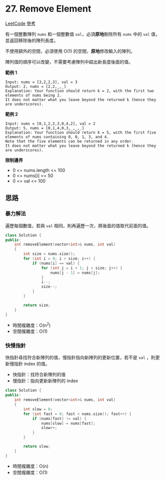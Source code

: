 # 27. Remove Element
[LeetCode](https://leetcode.com/problems/remove-element/)
[參考](https://github.com/youngyangyang04/leetcode-master/blob/master/problems/0027.%E7%A7%BB%E9%99%A4%E5%85%83%E7%B4%A0.md)

有一個整數陣列 `nums` 和一個整數值 `val`，必須**原地**刪除所有 `nums` 中的 `val` 值，並返回移除後的陣列長度。

不使用額外的空間，必須使用 O(1) 的空間，**原地**修改輸入的陣列。

陣列值的順序可以改變，不需要考慮陣列中超出新長度後面的值。

**範例 1**
```
Input: nums = [3,2,2,3], val = 3
Output: 2, nums = [2,2,_,_]
Explanation: Your function should return k = 2, with the first two elements of nums being 2.
It does not matter what you leave beyond the returned k (hence they are underscores).
```

**範例 2**
```
Input: nums = [0,1,2,2,3,0,4,2], val = 2
Output: 5, nums = [0,1,4,0,3,_,_,_]
Explanation: Your function should return k = 5, with the first five elements of nums containing 0, 0, 1, 3, and 4.
Note that the five elements can be returned in any order.
It does not matter what you leave beyond the returned k (hence they are underscores).
```

**限制邊界**
- 0 <= nums.length <= 100
- 0 <= nums[i] <= 50
- 0 <= val <= 100

## 思路

### 暴力解法
遍歷每個數值，若與 `val` 相同，則再遍歷一次，將後面的值取代前面的值。

```CPP
class Solution {
public:
    int removeElement(vector<int>& nums, int val)
    {
        int size = nums.size();
        for (int i = 0; i < size; i++) {
            if (nums[i] == val) {
                for (int j = i + 1; j < size; j++) {
                    nums[j - 1] = nums[j];
                }
                i--;
                size--;
            }
        }

        return size;
    }
}
```

- 時間複雜度：O(n<sup>2</sup>)
- 空間複雜度：O(1)

### 快慢指針
快指針尋找符合新陣列的值，慢指針指向新陣列的更新位置，若不是 `val` ，則更新慢指針 index 的值。
- 快指針：找符合新陣列的值
- 慢指針：指向更新新陣列的 index

```CPP
class Solution {
public:
    int removeElement(vector<int>& nums, int val)
    {
        int slow = 0;
        for (int fast = 0; fast < nums.size(); fast++) {
            if (nums[fast] != val) {
                nums[slow] = nums[fast];
                slow++;
            }
        }

        return slow;
    }
}
```

- 時間複雜度：O(n)
- 空間複雜度：O(1)